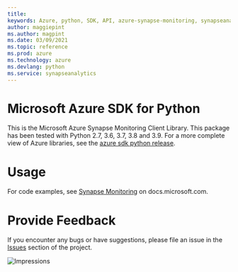 ```yaml
---
title: 
keywords: Azure, python, SDK, API, azure-synapse-monitoring, synapseanalytics
author: maggiepint
ms.author: magpint
ms.date: 03/09/2021
ms.topic: reference
ms.prod: azure
ms.technology: azure
ms.devlang: python
ms.service: synapseanalytics
---
```


# Microsoft Azure SDK for Python

This is the Microsoft Azure Synapse Monitoring Client Library.
This package has been tested with Python 2.7, 3.6, 3.7, 3.8 and 3.9.
For a more complete view of Azure libraries, see the [azure sdk python release](https://aka.ms/azsdk/python/all).


# Usage




For code examples, see [Synapse Monitoring](https://docs.microsoft.com/python/api/overview/azure/) on docs.microsoft.com.


# Provide Feedback

If you encounter any bugs or have suggestions, please file an issue in the
[Issues](https://github.com/Azure/azure-sdk-for-python/issues)
section of the project.


![Impressions](https://azure-sdk-impressions.azurewebsites.net/api/impressions/azure-sdk-for-python%2Fazure-synapse-monitoring%2FREADME.png)

